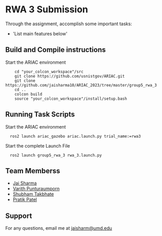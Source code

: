 # RWA 3 Submission

Through the assignment, accomplish some important tasks:
- 'List main features below'

## Build and Compile instructions

Start the ARIAC environment

```
    cd "your_colcon_workspace"/src
    git clone https://github.com/usnistgov/ARIAC.git
    git clone https://github.com/jaisharma10/ARIAC_2023/tree/master/group5_rwa_3
    cd ..
    colcon build
    source "your_colcon_workspace"/install/setup.bash
``````

## **Running Task Scripts**

Start the ARIAC environment

```
  ros2 launch ariac_gazebo ariac.launch.py trial_name:=rwa3
```

Start the complete Launch File

```
  ros2 launch group5_rwa_3 rwa_3.launch.py 
```

## Team Memberss

* [Jai Sharma](https://github.com/jaisharma10/)
* [Varith Punturaumporn](https://github.com/varithpu)
* [Shubham Takbhate](https://github.com/Shubhamtakbhate1998)
* [Pratik Patel](https://github.com/pratik2394)


## Support

For any questions, email me at jaisharm@umd.edu

